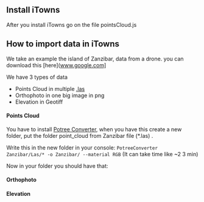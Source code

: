 ## Install iTowns
 
After you install iTowns go on the file pointsCloud.js

## How to import data in iTowns

We take an example the island of Zanzibar, data from a drone.
you can download this [here](www.google.com]

We have 3 types of data 
 - Points Cloud in multiple [.las](http://desktop.arcgis.com/en/arcmap/10.3/manage-data/las-dataset/what-is-a-las-dataset-.htm) 
 - Orthophoto in one big image in png 
 - Elevation in Geotiff 
 

#### Points Cloud 

  You have to install [Potree Converter](https://github.com/potree/PotreeConverter), when you have this 
create a new folder, put the folder point_cloud from Zanzibar file (*.las) .

Write this in the new folder in your console:
```` PotreeConverter Zanzibar/Las/* -o Zanzibar/ --material RGB ````
(It can take time like ~2 3 min)

Now in your folder you should have that:


#### Orthophoto 

#### Elevation 
